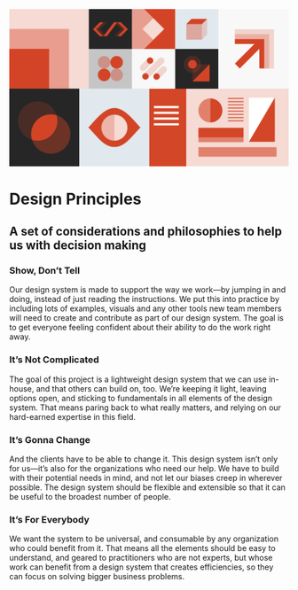 <img src="../src/imgs/design-systems_16_9.png" />

# Design Principles

## A set of considerations and philosophies to help us with decision making

### Show, Don’t Tell

Our design system is made to support the way we work—by jumping in and doing, instead of just reading the instructions. We put this into practice by including lots of examples, visuals and any other tools new team members will need to create and contribute as part of our design system. The goal is to get everyone feeling confident about their ability to do the work right away.

### It’s Not Complicated

The goal of this project is a lightweight design system that we can use in-house, and that others can build on, too. We’re keeping it light, leaving options open, and sticking to fundamentals in all elements of the design system. That means paring back to what really matters, and relying on our hard-earned expertise in this field.

### It’s Gonna Change

And the clients have to be able to change it. This design system isn’t only for us—it’s also for the organizations who need our help. We have to build with their potential needs in mind, and not let our biases creep in wherever possible. The design system should be flexible and extensible so that it can be useful to the broadest number of people.

### It’s For Everybody

We want the system to be universal, and consumable by any organization who could benefit from it. That means all the elements should be easy to understand, and geared to practitioners who are not experts, but whose work can benefit from a design system that creates efficiencies, so they can focus on solving bigger business problems.
